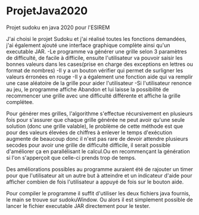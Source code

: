 # ProjetJava2020
Projet sudoku en java 2020 pour l'ESIREM


J'ai choisi le projet Sudoku et j'ai réalisé toutes les fonctions demandées, j'ai également ajouté une interface graphique complète ainsi qu'un executable JAR.
-Le programme va générer une grille selon 3 paramètres de difficulté, de facile à difficile, ensuite l'utilisateur va pouvoir saisir les bonnes valeurs dans les cases(prise en charge des exceptions en lettres ou format de nombres)
-Il y a un bouton vérifier qui permet de surligner les valeurs érronées en rouge
-Il y a également une fonction aide qui va remplir une case aléatoire de la grille pour aider l'utilisateur
-Si l'utilisateur renonce au jeu, le programme affiche Abandon et lui laisse la possibilité de recommencer une grille avec une difficulté différente et affiche la grille complétee.


Pour générer mes grilles, l'algorithme s'effectue récursivement en plusieurs fois pour s'assurer que chaque grille générée ne peut avoir qu'une seule solution (donc une grille valable), le problème de cette méthode est que pour des valeurs élevées de chiffres à enlever le temps d'exécution augmente de beaucoup donc il n'est pas rare de devoir attendre plusieurs secodes pour avoir une grille de difficulté difficile, il serait possible d'améliorer ça en parallélisant le calcul.Ou en recommençant la génération si l'on s'apperçoit que celle-ci prends trop de temps.

Des améliorations possibles au programme auraient été de rajouter un timer pour que l'utilisateur ait un autre but à atteindre et un indicateur d'aide pour afficher combien de fois l'utilisateur a appuyé de fois sur le bouton aide.

Pour compiler le programme il suffit d'utiliser les deux fichiers java fournis, le main se trouve sur sudokuWindow. Ou alors il est simplement possible de lancer le fichier executable JAR directement pour le tester.
